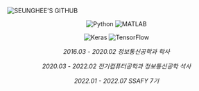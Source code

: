 ![SEUNGHEE'S GITHUB](https://capsule-render.vercel.app/api?type=soft&color=auto&height=150&text=SEUNGHEE's%20GITHUB&fontSize=50&fontAlignY=52&animation=twinkling)

<p align="center">
<img alt="Python" src ="https://img.shields.io/badge/Python-3776AB.svg?&style=for-the-badge&logo=Python&logoColor=white"/> <img alt="MATLAB" src ="https://img.shields.io/badge/MATLAB-R2022a-BLUE.svg?&style=for-the-badge&logo=MATLAB&logoColor=white"/>
</p>

<p align="center">
<img alt="Keras" src ="https://img.shields.io/badge/Keras-D00000.svg?&style=for-the-badge&logo=Keras&logoColor=white"/> <img alt="TensorFlow" src ="https://img.shields.io/badge/TensorFlow-FF6F00.svg?&style=for-the-badge&logo=TensorFlow&logoColor=white"/>
</p>

<p align="center"><i>2016.03 - 2020.02 정보통신공학과 학사</i></p>

<p align="center"><i>2020.03 - 2022.02 전기컴퓨터공학과 정보통신공학 석사</i></p>

<p align="center"><i>2022.01 - 2022.07 SSAFY 7기</i></p>

